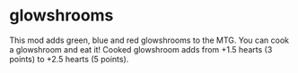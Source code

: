 # glowshrooms
 This mod adds green, blue and red glowshrooms to the MTG. You can cook a glowshroom and eat it! Cooked glowshroom adds from +1.5 hearts (3 points) to +2.5 hearts (5 points).
